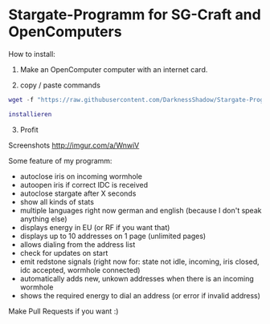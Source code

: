 # Stargate-Programm for SG-Craft and OpenComputers

How to install:

1) Make an OpenComputer computer with an internet card.

2) copy / paste commands

```lua
wget -f "https://raw.githubusercontent.com/DarknessShadow/Stargate-Programm/master/installieren.lua" installieren.lua

installieren
```

3) Profit

Screenshots http://imgur.com/a/WnwiV

Some feature of my programm:

- autoclose iris on incoming wormhole
- autoopen iris if correct IDC is received
- autoclose stargate after X seconds
- show all kinds of stats
- multiple languages right now german and english (because I don't speak anything else)
- displays energy in EU (or RF if you want that)
- displays up to 10 addresses on 1 page (unlimited pages)
- allows dialing from the address list
- check for updates on start
- emit redstone signals (right now for: state not idle, incoming, iris closed, idc accepted, wormhole connected)
- automatically adds new, unkown addresses when there is an incoming wormhole
- shows the required energy to dial an address (or error if invalid address)

Make Pull Requests if you want :)
